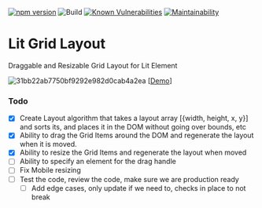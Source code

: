 [![npm version](https://badge.fury.io/js/lit-grid-layout.svg)](https://badge.fury.io/js/lit-grid-layout) ![Build](https://github.com/zsarnett/Lit-Grid-Layout/workflows/Build/badge.svg) [![Known Vulnerabilities](https://snyk.io/test/github/zsarnett/Lit-Grid-Layout/badge.svg?targetFile=package.json)](https://snyk.io/test/github/zsarnett/Lit-Grid-Layout?targetFile=package.json)
[![Maintainability](https://api.codeclimate.com/v1/badges/0a099815e11e9780102d/maintainability)](https://codeclimate.com/github/zsarnett/Lit-Grid-Layout/maintainability)

# Lit Grid Layout

Draggable and Resizable Grid Layout for Lit Element

![31bb22ab7750bf9292e982d0cab4a2ea](https://user-images.githubusercontent.com/18730868/88720705-e7512180-d0ea-11ea-9437-5269c2017920.gif)
[[Demo](https://lit-grid-layout.netlify.app/)]

### Todo

- [x] Create Layout algorithm that takes a layout array [{width, height, x, y}] and sorts its, and places it in the DOM without going over bounds, etc
- [x] Ability to drag the Grid Items around the DOM and regenerate the layout when it is moved.
- [x] Ability to resize the Grid Items and regenerate the layout when moved
- [ ] Ability to specify an element for the drag handle
- [ ] Fix Mobile resizing
- [ ] Test the code, review the code, make sure we are production ready
  - [ ] Add edge cases, only update if we need to, checks in place to not break
